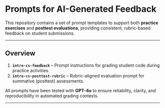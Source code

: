 # Prompts for AI-Generated Feedback

This repository contains a set of prompt templates to support both **practice exercises** and **posttest evaluations**, providing consistent, rubric-based feedback on student submissions.

---

## Overview

1. **`intro-cs-feedback`** – Prompt instructions for grading student code during practice activities.  
2. **`intro-cs-posttest-rubric`** – Rubric-aligned evaluation prompt for summative (posttest) assessments.  

All prompts have been tested with **GPT-4o** to ensure reliability, clarity, and reproducibility in automated grading contexts.

---